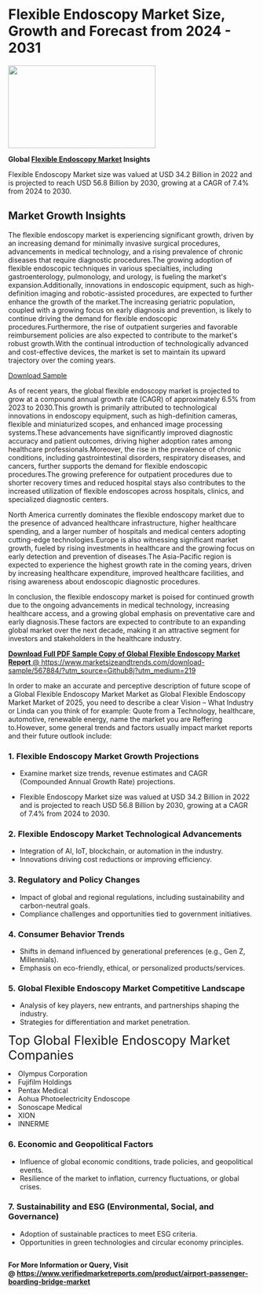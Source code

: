 <H1>Flexible Endoscopy Market Size, Growth and Forecast from 2024 - 2031</H1><img class="aligncenter size-medium wp-image-584254" src="https://thirdeyenews.in/wp-content/uploads/2024/09/Global-Market-Research-300x168.jpeg" alt="" width="300" height="168" /><p><strong>Global&nbsp;<a href="https://www.marketsizeandtrends.com/download-sample/567884/?utm_source=Github8j?utm_medium=219">Flexible Endoscopy Market</a> Insights</strong></p><p>Flexible Endoscopy Market size was valued at USD 34.2 Billion in 2022 and is projected to reach USD 56.8 Billion by 2030, growing at a CAGR of 7.4% from 2024 to 2030.</p><p><h2>Market Growth Insights</h2> <p>The flexible endoscopy market is experiencing significant growth, driven by an increasing demand for minimally invasive surgical procedures, advancements in medical technology, and a rising prevalence of chronic diseases that require diagnostic procedures.The growing adoption of flexible endoscopic techniques in various specialties, including gastroenterology, pulmonology, and urology, is fueling the market's expansion.Additionally, innovations in endoscopic equipment, such as high-definition imaging and robotic-assisted procedures, are expected to further enhance the growth of the market.The increasing geriatric population, coupled with a growing focus on early diagnosis and prevention, is likely to continue driving the demand for flexible endoscopic procedures.Furthermore, the rise of outpatient surgeries and favorable reimbursement policies are also expected to contribute to the market's robust growth.With the continual introduction of technologically advanced and cost-effective devices, the market is set to maintain its upward trajectory over the coming years.</p> <p><a href="#">Download Sample</a></p> <p>As of recent years, the global flexible endoscopy market is projected to grow at a compound annual growth rate (CAGR) of approximately 6.5% from 2023 to 2030.This growth is primarily attributed to technological innovations in endoscopy equipment, such as high-definition cameras, flexible and miniaturized scopes, and enhanced image processing systems.These advancements have significantly improved diagnostic accuracy and patient outcomes, driving higher adoption rates among healthcare professionals.Moreover, the rise in the prevalence of chronic conditions, including gastrointestinal disorders, respiratory diseases, and cancers, further supports the demand for flexible endoscopic procedures.The growing preference for outpatient procedures due to shorter recovery times and reduced hospital stays also contributes to the increased utilization of flexible endoscopes across hospitals, clinics, and specialized diagnostic centers.</p> <p>North America currently dominates the flexible endoscopy market due to the presence of advanced healthcare infrastructure, higher healthcare spending, and a larger number of hospitals and medical centers adopting cutting-edge technologies.Europe is also witnessing significant market growth, fueled by rising investments in healthcare and the growing focus on early detection and prevention of diseases.The Asia-Pacific region is expected to experience the highest growth rate in the coming years, driven by increasing healthcare expenditure, improved healthcare facilities, and rising awareness about endoscopic diagnostic procedures.</p> <p>In conclusion, the flexible endoscopy market is poised for continued growth due to the ongoing advancements in medical technology, increasing healthcare access, and a growing global emphasis on preventative care and early diagnosis.These factors are expected to contribute to an expanding global market over the next decade, making it an attractive segment for investors and stakeholders in the healthcare industry.</p> <p><a href="#"></p><p><span class=""><strong>Download Full PDF Sample Copy of Global Flexible Endoscopy Market Report</strong> @ <a href="https://www.marketsizeandtrends.com/download-sample/567884/?utm_source=Github8j?utm_medium=219" target="_blank">https://www.marketsizeandtrends.com/download-sample/567884/?utm_source=Github8j?utm_medium=219</a></span></p><p>In order to make an accurate and perceptive description of future scope of a Global&nbsp;Flexible Endoscopy Market Market as Global&nbsp;Flexible Endoscopy Market Market of 2025, you need to describe a clear Vision &ndash; What Industry or Linda can you think of for example: Quote from a Technology, healthcare, automotive, renewable energy, name the market you are Reffering to.However, some general trends and factors usually impact market reports and their future outlook include:</p><h3>1.&nbsp;<strong>Flexible Endoscopy Market Growth Projections</strong></h3><ul><li>Examine market size trends, revenue estimates and CAGR (Compounded Annual Growth Rate) projections.</li><li><p>Flexible Endoscopy Market size was valued at USD 34.2 Billion in 2022 and is projected to reach USD 56.8 Billion by 2030, growing at a CAGR of 7.4% from 2024 to 2030.</p></li></ul><h3>2.&nbsp;<strong>Flexible Endoscopy Market Technological Advancements</strong></h3><ul><li>Integration of AI, IoT, blockchain, or automation in the industry.</li><li>Innovations driving cost reductions or improving efficiency.</li></ul><h3>3.&nbsp;<strong>Regulatory and Policy Changes</strong></h3><ul><li>Impact of global and regional regulations, including sustainability and carbon-neutral goals.</li><li>Compliance challenges and opportunities tied to government initiatives.</li></ul><h3>4.&nbsp;<strong>Consumer Behavior Trends</strong></h3><ul><li>Shifts in demand influenced by generational preferences (e.g., Gen Z, Millennials).</li><li>Emphasis on eco-friendly, ethical, or personalized products/services.</li></ul><h3>5.&nbsp;<strong>Global Flexible Endoscopy Market Competitive Landscape</strong></h3><ul><li>Analysis of key players, new entrants, and partnerships shaping the industry.</li><li>Strategies for differentiation and market penetration.</li></ul><p data-pm-slice="1 1 []"><span style="color: inherit; font-family: inherit; font-size: 25px;">Top Global Flexible Endoscopy Market Companies</span></p><div class="" data-test-id=""><p><li>Olympus Corporation</li><li> Fujifilm Holdings</li><li> Pentax Medical</li><li> Aohua Photoelectricity Endoscope</li><li> Sonoscape Medical</li><li> XION</li><li> INNERME</li></p></div><h3>6.&nbsp;<strong>Economic and Geopolitical Factors</strong></h3><ul><li>Influence of global economic conditions, trade policies, and geopolitical events.</li><li>Resilience of the market to inflation, currency fluctuations, or global crises.</li></ul><h3>7.&nbsp;<strong>Sustainability and ESG (Environmental, Social, and Governance)</strong></h3><ul><li>Adoption of sustainable practices to meet ESG criteria.</li><li>Opportunities in green technologies and circular economy principles.</li></ul><h2><strong style="font-size: 14px;">For More Information or Query, Visit @&nbsp;</strong><a style="background-color: #ffffff; font-size: 14px;" href="https://www.marketsizeandtrends.com/report/flexible-endoscopy-market/" target="_blank">https://www.verifiedmarketreports.com/product/airport-passenger-boarding-bridge-market</a></h2>
